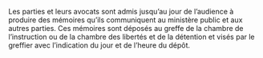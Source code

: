 Les parties et leurs avocats sont admis jusqu’au jour de l’audience à produire des mémoires qu’ils communiquent au ministère public et aux autres parties.
Ces mémoires sont déposés au greffe de la chambre de l’instruction ou de la chambre des libertés et de la détention et visés par le greffier avec l’indication du jour et de l’heure du dépôt.
